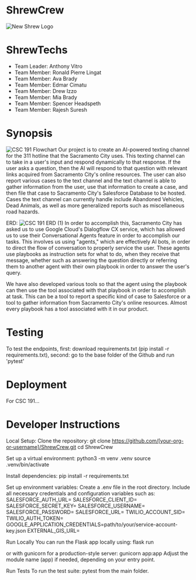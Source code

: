 # ShrewCrew
 ![New Shrew Logo](https://github.com/user-attachments/assets/388f4ea8-84b1-4097-a011-387a7e9315f8)

ShrewTechs
=======
- Team Leader: Anthony Vitro
- Team Member: Ronald Pierre Lingat
- Team Member: Ava Brady
- Team Member: Edmar Cimatu
- Team Member: Drew Izzo
- Team Member: Mia Brady
- Team Member: Spencer Headspeth
- Team Member: Rajesh Suresh

Synopsis
=======
![CSC 191 Flowchart](https://github.com/user-attachments/assets/133ecc88-1d52-418b-97fb-18da42199855)
Our project is to create an AI-powered texting channel for the 311 hotline that the Sacramento City uses. This texting channel can to take in a user's input and respond dynamically to that response. If the user asks a question, then the AI will respond to that question with relevant links acquired from Sacramento City's online resources. The user can also report various cases to the text channel and the text channel is able to gather information from the user, use that information to create a case, and then file that case to Sacramento City's Salesforce Database to be hosted. Cases the text channel can currently handle include Abandoned Vehicles, Dead Animals, as well as more generalized reports such as miscellaneous road hazards.

ERD:
![CSC 191 ERD (1)](https://github.com/user-attachments/assets/09cd77e6-c200-442d-8311-2f85988b67b6)
In order to accomplish this, Sacramento City has asked us to use Google Cloud's Dialogflow CX service, which has allowed us to use their Conversational Agents feature in order to accomplish our tasks. This involves us using "agents," which are effectively AI bots, in order to direct the flow of conversation to properly service the user. These agents use playbooks as instruction sets for what to do, when they receive that message, whether such as answering the question directly or referring them to another agent with their own playbook in order to answer the user's query.

We have also developed various tools so that the agent using the playbook can then use the tool associated with that playbook in order to accomplish at task. This can be a tool to report a specific kind of case to Salesforce or a tool to gather information from Sacramento City's online resources. Almost every playbook has a tool associated with it in our product.

Testing
=======
To test the endpoints, first: download requirements.txt (pip install -r requirements.txt), second: go to the base folder of the Github and run 'pytest'

Deployment
=======
For CSC 191...

Developer Instructions
=======
Local Setup:
Clone the repository:
git clone https://github.com/[your-org-or-username]/ShrewCrew.git
cd ShrewCrew

Set up a virtual environment:
python3 -m venv .venv
source .venv/bin/activate

Install dependencies:
pip install -r requirements.txt

Set up environment variables:
Create a .env file in the root directory.
Include all necessary credentials and configuration variables such as:
SALESFORCE_AUTH_URL=
SALESFORCE_CLIENT_ID=
SALESFORCE_SECRET_KEY=
SALESFORCE_USERNAME=
SALESFORCE_PASSWORD=
SALESFORCE_URL=
TWILIO_ACCOUNT_SID=
TWILIO_AUTH_TOKEN=
GOOGLE_APPLICATION_CREDENTIALS=path/to/your/service-account-key.json
EXTERNAL_GIS_URL=

Run Locally
You can run the Flask app locally using:
flask run

or with gunicorn for a production-style server:
gunicorn app:app
Adjust the module name (app) if needed, depending on your entry point.

Run Tests
To run the test suite:
pytest from the main folder.
